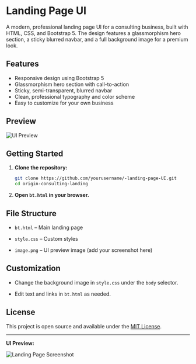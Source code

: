 # Landing Page UI

A modern, professional landing page UI for a consulting business, built with HTML, CSS, and Bootstrap 5. The design features a glassmorphism hero section, a sticky blurred navbar, and a full background image for a premium look.

## Features
- Responsive design using Bootstrap 5
- Glassmorphism hero section with call-to-action
- Sticky, semi-transparent, blurred navbar
- Clean, professional typography and color scheme
- Easy to customize for your own business

## Preview

![UI Preview](./image.png)



## Getting Started

1. **Clone the repository:**
   ```sh
   git clone https://github.com/yourusername/-landing-page-UI.git
   cd origin-consulting-landing
   ```
2. **Open `bt.html` in your browser.**

## File Structure
- `bt.html` – Main landing page
- `style.css` – Custom styles

- `image.png` – UI preview image (add your screenshot here)

## Customization
- Change the background image in `style.css` under the `body` selector.

- Edit text and links in `bt.html` as needed.

## License
This project is open source and available under the [MIT License](LICENSE).

---

**UI Preview:**

![Landing Page Screenshot](./screenshot.png)
